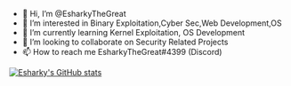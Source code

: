 - 👋 Hi, I’m @EsharkyTheGreat
- 👀 I’m interested in Binary Exploitation,Cyber Sec,Web Development,OS
- 🌱 I’m currently learning Kernel Exploitation, OS Development
- 💞️ I’m looking to collaborate on Security Related Projects 
- 📫 How to reach me EsharkyTheGreat#4399 (Discord)

<!---
EsharkyTheGreat/EsharkyTheGreat is a ✨ special ✨ repository because its `README.md` (this file) appears on your GitHub profile.
You can click the Preview link to take a look at your changes.
--->

[![Esharky's GitHub stats](https://github-readme-stats.vercel.app/api?username=EsharkyTheGreat&theme=onedark&show_icons=true&count_private=true)](https://github.com/anuraghazra/github-readme-stats)


